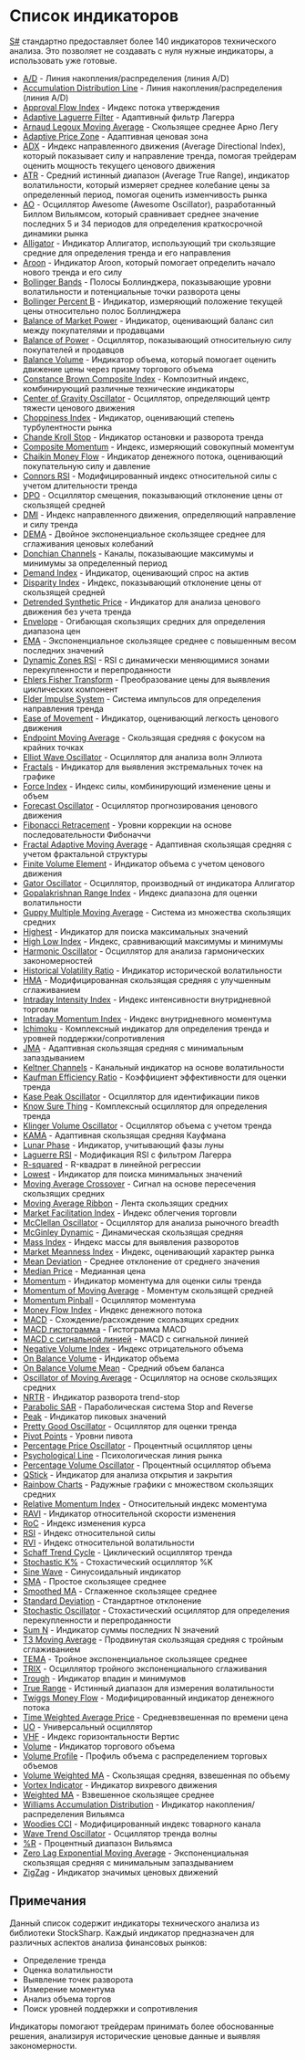 # Список индикаторов

[S\#](../../api.md) стандартно предоставляет более 140 индикаторов технического анализа. Это позволяет не создавать с нуля нужные индикаторы, а использовать уже готовые.

- [A/D](list_of_indicators/a_d.md) - Линия накопления/распределения (линия A/D)
- [Accumulation Distribution Line](accumulation_distribution_line.md) - Линия накопления/распределения (линия A/D)
- [Approval Flow Index](approval_flow_index.md) - Индекс потока утверждения
- [Adaptive Laguerre Filter](adaptive_laguerre_filter.md) - Адаптивный фильтр Лагерра
- [Arnaud Legoux Moving Average](arnaud_legoux_moving_average.md) - Скользящее среднее Арно Легу
- [Adaptive Price Zone](adaptive_price_zone.md) - Адаптивная ценовая зона
- [ADX](list_of_indicators/adx.md) - Индекс направленного движения (Average Directional Index), который показывает силу и направление тренда, помогая трейдерам оценить мощность текущего ценового движения
- [ATR](list_of_indicators/atr.md) - Средний истинный диапазон (Average True Range), индикатор волатильности, который измеряет среднее колебание цены за определенный период, помогая оценить изменчивость рынка
- [AO](list_of_indicators/ao.md) - Осциллятор Awesome (Awesome Oscillator), разработанный Биллом Вильямсом, который сравнивает среднее значение последних 5 и 34 периодов для определения краткосрочной динамики рынка
- [Alligator](list_of_indicators/alligator.md) - Индикатор Аллигатор, использующий три скользящие средние для определения тренда и его направления
- [Aroon](aroon.md) - Индикатор Aroon, который помогает определить начало нового тренда и его силу
- [Bollinger Bands](list_of_indicators/bollinger_bands.md) - Полосы Боллинджера, показывающие уровни волатильности и потенциальные точки разворота цены
- [Bollinger Percent B](bollinger_percent_b.md) - Индикатор, измеряющий положение текущей цены относительно полос Боллинджера
- [Balance of Market Power](balance_of_market_power.md) - Индикатор, оценивающий баланс сил между покупателями и продавцами
- [Balance of Power](balance_of_power.md) - Осциллятор, показывающий относительную силу покупателей и продавцов
- [Balance Volume](balance_volume.md) - Индикатор объема, который помогает оценить движение цены через призму торгового объема
- [Constance Brown Composite Index](constance_brown_composite_index.md) - Композитный индекс, комбинирующий различные технические индикаторы
- [Center of Gravity Oscillator](center_of_gravity_oscillator.md) - Осциллятор, определяющий центр тяжести ценового движения
- [Choppiness Index](choppiness_index.md) - Индикатор, оценивающий степень турбулентности рынка
- [Chande Kroll Stop](chande_kroll_stop.md) - Индикатор остановки и разворота тренда
- [Composite Momentum](composite_momentum.md) - Индекс, измеряющий совокупный моментум
- [Chaikin Money Flow](chaikin_money_flow.md) - Индикатор денежного потока, оценивающий покупательную силу и давление
- [Connors RSI](connors_rsi.md) - Модифицированный индекс относительной силы с учетом длительности тренда
- [DPO](list_of_indicators/dpo.md) - Осциллятор смещения, показывающий отклонение цены от скользящей средней
- [DMI](list_of_indicators/dmi.md) - Индекс направленного движения, определяющий направление и силу тренда
- [DEMA](list_of_indicators/dema.md) - Двойное экспоненциальное скользящее среднее для сглаживания ценовых колебаний
- [Donchian Channels](donchian_channels.md) - Каналы, показывающие максимумы и минимумы за определенный период
- [Demand Index](demand_index.md) - Индикатор, оценивающий спрос на актив
- [Disparity Index](disparity_index.md) - Индекс, показывающий отклонение цены от скользящей средней
- [Detrended Synthetic Price](detrended_synthetic_price.md) - Индикатор для анализа ценового движения без учета тренда
- [Envelope](list_of_indicators/envelope.md) - Огибающая скользящих средних для определения диапазона цен
- [EMA](list_of_indicators/ema.md) - Экспоненциальное скользящее среднее с повышенным весом последних значений
- [Dynamic Zones RSI](dynamic_zones_rsi.md) - RSI с динамически меняющимися зонами перекупленности и перепроданности
- [Ehlers Fisher Transform](ehlers_fisher_transform.md) - Преобразование цены для выявления циклических компонент
- [Elder Impulse System](elder_impulse_system.md) - Система импульсов для определения направления тренда
- [Ease of Movement](ease_of_movement.md) - Индикатор, оценивающий легкость ценового движения
- [Endpoint Moving Average](endpoint_moving_average.md) - Скользящая средняя с фокусом на крайних точках
- [Elliot Wave Oscillator](elliot_wave_oscillator.md) - Осциллятор для анализа волн Эллиота
- [Fractals](list_of_indicators/fractals.md) - Индикатор для выявления экстремальных точек на графике
- [Force Index](force_index.md) - Индекс силы, комбинирующий изменение цены и объем
- [Forecast Oscillator](forecast_oscillator.md) - Осциллятор прогнозирования ценового движения
- [Fibonacci Retracement](fibonacci_retracement.md) - Уровни коррекции на основе последовательности Фибоначчи
- [Fractal Adaptive Moving Average](fractal_adaptive_moving_average.md) - Адаптивная скользящая средняя с учетом фрактальной структуры
- [Finite Volume Element](finite_volume_element.md) - Индикатор объема с учетом ценового движения
- [Gator Oscillator](list_of_indicators/gator_oscillator.md) - Осциллятор, производный от индикатора Аллигатор
- [Gopalakrishnan Range Index](gopalakrishnan_range_index.md) - Индекс диапазона для оценки волатильности
- [Guppy Multiple Moving Average](guppy_multiple_moving_average.md) - Система из множества скользящих средних
- [Highest](list_of_indicators/highest.md) - Индикатор для поиска максимальных значений
- [High Low Index](high_low_index.md) - Индекс, сравнивающий максимумы и минимумы
- [Harmonic Oscillator](harmonic_oscillator.md) - Осциллятор для анализа гармонических закономерностей
- [Historical Volatility Ratio](historical_volatility_ratio.md) - Индикатор исторической волатильности
- [HMA](list_of_indicators/hma.md) - Модифицированная скользящая средняя с улучшенным сглаживанием
- [Intraday Intensity Index](intraday_intensity_index.md) - Индекс интенсивности внутридневной торговли
- [Intraday Momentum Index](intraday_momentum_index.md) - Индекс внутридневного моментума
- [Ichimoku](list_of_indicators/ichimoku.md) - Комплексный индикатор для определения тренда и уровней поддержки/сопротивления
- [JMA](list_of_indicators/jma.md) - Адаптивная скользящая средняя с минимальным запаздыванием
- [Keltner Channels](keltner_channels.md) - Канальный индикатор на основе волатильности
- [Kaufman Efficiency Ratio](kaufman_efficiency_ratio.md) - Коэффициент эффективности для оценки тренда
- [Kase Peak Oscillator](kase_peak_oscillator.md) - Осциллятор для идентификации пиков
- [Know Sure Thing](kst.md) - Комплексный осциллятор для определения тренда
- [Klinger Volume Oscillator](klinger_volume_oscillator.md) - Осциллятор объема с учетом тренда
- [KAMA](list_of_indicators/kama.md) - Адаптивная скользящая средняя Кауфмана
- [Lunar Phase](lunar_phase.md) - Индикатор, учитывающий фазы луны
- [Laguerre RSI](laguerre_rsi.md) - Модификация RSI с фильтром Лагерра
- [R-squared](list_of_indicators/linear_reg_rsquared.md) - R-квадрат в линейной регрессии
- [Lowest](list_of_indicators/lowest.md) - Индикатор для поиска минимальных значений
- [Moving Average Crossover](moving_average_crossover.md) - Сигнал на основе пересечения скользящих средних
- [Moving Average Ribbon](moving_average_ribbon.md) - Лента скользящих средних
- [Market Facilitation Index](list_of_indicators/market_facilitation_index.md) - Индекс облегчения торговли
- [McClellan Oscillator](mcclellan_oscillator.md) - Осциллятор для анализа рыночного breadth
- [McGinley Dynamic](mcginley_dynamic.md) - Динамическая скользящая средняя
- [Mass Index](mass_index.md) - Индекс массы для выявления разворотов
- [Market Meanness Index](market_meanness_index.md) - Индекс, оценивающий характер рынка
- [Mean Deviation](list_of_indicators/mean_deviation.md) - Среднее отклонение от среднего значения
- [Median Price](list_of_indicators/median_price.md) - Медианная цена
- [Momentum](list_of_indicators/momentum.md) - Индикатор моментума для оценки силы тренда
- [Momentum of Moving Average](momentum_of_moving_average.md) - Моментум скользящей средней
- [Momentum Pinball](momentum_pinball.md) - Осциллятор моментума
- [Money Flow Index](list_of_indicators/money_flow_index.md) - Индекс денежного потока
- [MACD](list_of_indicators/macd.md) - Схождение/расхождение скользящих средних
- [MACD гистограмма](list_of_indicators/macd_histogram.md) - Гистограмма MACD
- [MACD с сигнальной линией](list_of_indicators/macd_with_signal_line.md) - MACD с сигнальной линией
- [Negative Volume Index](negative_volume_index.md) - Индекс отрицательного объема
- [On Balance Volume](obv.md) - Индикатор объема
- [On Balance Volume Mean](on_balance_volume_mean.md) - Средний объем баланса
- [Oscillator of Moving Average](oscillator_of_moving_average.md) - Осциллятор на основе скользящих средних
- [NRTR](list_of_indicators/nrtr.md) - Индикатор разворота trend-stop
- [Parabolic SAR](list_of_indicators/parabolic_sar.md) - Параболическая система Stop and Reverse
- [Peak](list_of_indicators/peak.md) - Индикатор пиковых значений
- [Pretty Good Oscillator](pretty_good_oscillator.md) - Осциллятор для оценки тренда
- [Pivot Points](pivot_points.md) - Уровни пивота
- [Percentage Price Oscillator](percentage_price_oscillator.md) - Процентный осциллятор цены
- [Psychological Line](psychological_line.md) - Психологическая линия рынка
- [Percentage Volume Oscillator](percentage_volume_oscillator.md) - Процентный осциллятор объема
- [QStick](list_of_indicators/qstick.md) - Индикатор для анализа открытия и закрытия
- [Rainbow Charts](rainbow_charts.md) - Радужные графики с множеством скользящих средних
- [Relative Momentum Index](relative_momentum_index.md) - Относительный индекс моментума
- [RAVI](list_of_indicators/ravi.md) - Индикатор относительной скорости изменения
- [RoC](list_of_indicators/roc.md) - Индекс изменения курса
- [RSI](list_of_indicators/rsi.md) - Индекс относительной силы
- [RVI](list_of_indicators/rvi.md) - Индекс относительной волатильности
- [Schaff Trend Cycle](schaff_trend_cycle.md) - Циклический осциллятор тренда
- [Stochastic K%](stochastic_oscillator_k%.md) - Стохастический осциллятор %K
- [Sine Wave](sine_wave.md) - Синусоидальный индикатор
- [SMA](list_of_indicators/sma.md) - Простое скользящее среднее
- [Smoothed MA](list_of_indicators/smoothed_ma.md) - Сглаженное скользящее среднее
- [Standard Deviation](list_of_indicators/standard_deviation.md) - Стандартное отклонение
- [Stochastic Oscillator](list_of_indicators/stochastic_oscillator.md) - Стохастический осциллятор для определения перекупленности и перепроданности
- [Sum N](list_of_indicators/sum_n.md) - Индикатор суммы последних N значений
- [T3 Moving Average](t3_moving_average.md) - Продвинутая скользящая средняя с тройным сглаживанием
- [TEMA](list_of_indicators/tema.md) - Тройное экспоненциальное скользящее среднее
- [TRIX](list_of_indicators/trix.md) - Осциллятор тройного экспоненциального сглаживания
- [Trough](list_of_indicators/trough.md) - Индикатор впадин и минимумов
- [True Range](list_of_indicators/true_range.md) - Истинный диапазон для измерения волатильности
- [Twiggs Money Flow](twiggs_money_flow.md) - Модифицированный индикатор денежного потока
- [Time Weighted Average Price](time_weighted_average_price.md) - Средневзвешенная по времени цена
- [UO](list_of_indicators/uo.md) - Универсальный осциллятор
- [VHF](list_of_indicators/vhf.md) - Индекс горизонтальности Вертис
- [Volume](list_of_indicators/volume.md) - Индикатор торгового объема
- [Volume Profile](list_of_indicators/volume_profile.md) - Профиль объема с распределением торговых объемов
- [Volume Weighted MA](list_of_indicators/volume_weighted_ma.md) - Скользящая средняя, взвешенная по объему
- [Vortex Indicator](vortex_indicator.md) - Индикатор вихревого движения
- [Weighted MA](list_of_indicators/weighted_ma.md) - Взвешенное скользящее среднее
- [Williams Accumulation Distribution](williams_accumulation_distribution.md) - Индикатор накопления/распределения Вильямса
- [Woodies CCI](woodies_cci.md) - Модифицированный индекс товарного канала
- [Wave Trend Oscillator](wave_trend_oscillator.md) - Осциллятор тренда волны
- [%R](list_of_indicators/williams_r.md) - Процентный диапазон Вильямса
- [Zero Lag Exponential Moving Average](zero_lag_exponential_moving_average.md) - Экспоненциальная скользящая средняя с минимальным запаздыванием
- [ZigZag](list_of_indicators/zigzag.md) - Индикатор значимых ценовых движений

## Примечания

Данный список содержит индикаторы технического анализа из библиотеки StockSharp. Каждый индикатор предназначен для различных аспектов анализа финансовых рынков:

- Определение тренда
- Оценка волатильности
- Выявление точек разворота
- Измерение моментума
- Анализ объема торгов
- Поиск уровней поддержки и сопротивления

Индикаторы помогают трейдерам принимать более обоснованные решения, анализируя исторические ценовые данные и выявляя закономерности.